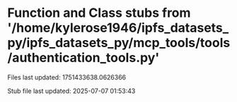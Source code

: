 # Function and Class stubs from '/home/kylerose1946/ipfs_datasets_py/ipfs_datasets_py/mcp_tools/tools/authentication_tools.py'

Files last updated: 1751433638.0626366

Stub file last updated: 2025-07-07 01:53:43
